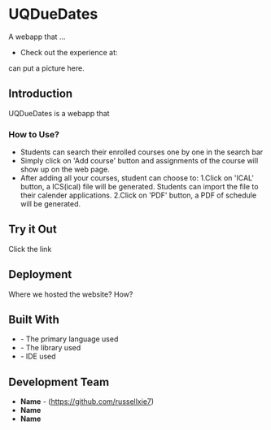 # UQDueDates

A webapp that ... <one sentence intro>

* Check out the experience at: <Attach a Video Demo Link>

<!--![alt text](https://russellxie7.me/images/zen.jpg)-->
can put a picture here.

## Introduction
UQDueDates is a webapp that <a more detailed intro>

### How to Use?

* Students can search their enrolled courses one by one in the search bar
* Simply click on 'Add course' button and assignments of the course will show up on the web page.
* After adding all your courses, student can choose to:
    1.Click on 'ICAL' button, a ICS(ical) file will be generated. Students can import the file to their calender applications.
    2.Click on 'PDF' button, a PDF of schedule will be generated.

## Try it Out

Click the link 

## Deployment

Where we hosted the website? How?

## Built With

* []() - The primary language used
* []() - The library used
* []() - IDE used


## Development Team

* **Name** - (https://github.com/russellxie7)
* **Name**
* **Name**


